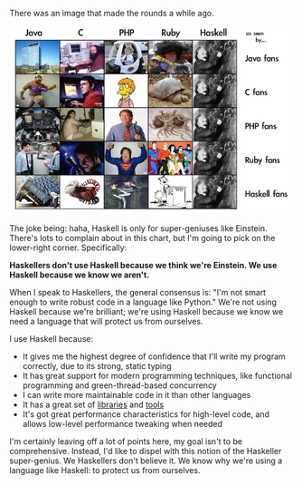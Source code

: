There was an image that made the rounds a while ago.

<img src="/static/haskell-as-seen-by.png" alt="Haskell as seen by other language fans" style="max-width:100%">

The joke being: haha, Haskell is only for super-geniuses like
Einstein. There's lots to complain about in this chart, but I'm going
to pick on the lower-right corner. Specifically:

__Haskellers don't use Haskell because we think we're Einstein. We use
Haskell because we know we aren't.__

When I speak to Haskellers, the general consensus is: "I'm not smart
enough to write robust code in a language like Python." We're not
using Haskell because we're brilliant; we're using Haskell because we
know we need a language that will protect us from ourselves.

I use Haskell because:

* It gives me the highest degree of confidence that I'll write my
  program correctly, due to its strong, static typing
* It has great support for modern programming techniques, like
  functional programming and green-thread-based concurrency
* I can write more maintainable code in it than other languages
* It has a great set of
  [libraries](https://haskell-lang.org/libraries) and
  [tools](https://haskell-lang.org/get-started)
* It's got great performance characteristics for high-level code, and
  allows low-level performance tweaking when needed

I'm certainly leaving off a lot of points here, my goal isn't to be
comprehensive. Instead, I'd like to dispel with this notion of the
Haskeller super-genius. We Haskellers don't believe it. We know why
we're using a language like Haskell: to protect us from ourselves.
